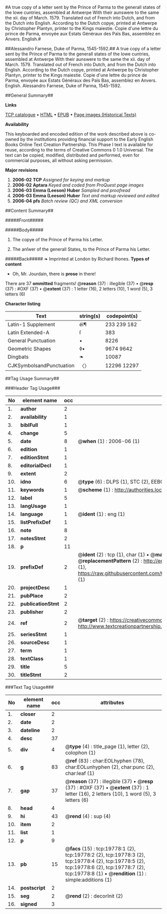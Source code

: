 #A true copy of a letter sent by the Prince of Parma to the generall states of the lowe cuntries, assembled at Antwerpe With their aunswere to the same the xii. day of March. 1579. Translated out of French into Dutch, and from the Dutch into English. According to the Dutch copye, printed at Antwerpe by Christopher Plantyn, printer to the Kings maiestie. Copie d'une lettre du prince de Parma, envoyée aux Estats Généraux des Païs Bas, assemblez en Anvers. English.#

##Alessandro Farnese, Duke of Parma, 1545-1592.##
A true copy of a letter sent by the Prince of Parma to the generall states of the lowe cuntries, assembled at Antwerpe With their aunswere to the same the xii. day of March. 1579. Translated out of French into Dutch, and from the Dutch into English. According to the Dutch copye, printed at Antwerpe by Christopher Plantyn, printer to the Kings maiestie.
Copie d'une lettre du prince de Parma, envoyée aux Estats Généraux des Païs Bas, assemblez en Anvers. English.
Alessandro Farnese, Duke of Parma, 1545-1592.

##General Summary##

**Links**

[TCP catalogue](http://www.ota.ox.ac.uk/tcp/)  • 
[HTML](http://tei.it.ox.ac.uk/tcp/Texts-HTML/free/A16/A16411.html)  • 
[EPUB](http://tei.it.ox.ac.uk/tcp/Texts-EPUB/free/A16/A16411.epub) • 
[Page images (Historical Texts)](https://data.historicaltexts.jisc.ac.uk/view?pubId=eebo-99854361e&pageId=eebo-99854361e-19778-1)

**Availability**

This keyboarded and encoded edition of the
	       work described above is co-owned by the institutions
	       providing financial support to the Early English Books
	       Online Text Creation Partnership. This Phase I text is
	       available for reuse, according to the terms of Creative
	       Commons 0 1.0 Universal. The text can be copied,
	       modified, distributed and performed, even for
	       commercial purposes, all without asking permission.

**Major revisions**

1. __2006-02__ __TCP__ *Assigned for keying and markup*
1. __2006-02__ __Aptara__ *Keyed and coded from ProQuest page images*
1. __2006-03__ __Emma (Leeson) Huber__ *Sampled and proofread*
1. __2006-03__ __Emma (Leeson) Huber__ *Text and markup reviewed and edited*
1. __2006-04__ __pfs__ *Batch review (QC) and XML conversion*

##Content Summary##

#####Front#####

#####Body#####

1. The copye of the Prince
of Parma his Letter.

1. The anſwer of the generall
States, to the Prince of Parma his Letter.

#####Back#####
❧ Imprinted at London
by Richard Ihones.
**Types of content**

  * Oh, Mr. Jourdain, there is **prose** in there!

There are 37 **ommitted** fragments! 
 @__reason__ (37) : illegible (37)  •  @__resp__ (37) : #OXF (37)  •  @__extent__ (37) : 1 letter (16), 2 letters (10), 1 word (5), 3 letters (6)

**Character listing**


|Text|string(s)|codepoint(s)|
|---|---|---|
|Latin-1 Supplement|éï¶|233 239 182|
|Latin Extended-A|ſ|383|
|General Punctuation|•|8226|
|Geometric Shapes|◊▪|9674 9642|
|Dingbats|❧|10087|
|CJKSymbolsandPunctuation|〈〉|12296 12297|

##Tag Usage Summary##

###Header Tag Usage###

|No|element name|occ|attributes|
|---|---|---|---|
|1.|__author__|2||
|2.|__availability__|1||
|3.|__biblFull__|1||
|4.|__change__|5||
|5.|__date__|8| @__when__ (1) : 2006-06 (1)|
|6.|__edition__|1||
|7.|__editionStmt__|1||
|8.|__editorialDecl__|1||
|9.|__extent__|2||
|10.|__idno__|6| @__type__ (6) : DLPS (1), STC (2), EEBO-CITATION (1), PROQUEST (1), VID (1)|
|11.|__keywords__|1| @__scheme__ (1) : http://authorities.loc.gov/ (1)|
|12.|__label__|5||
|13.|__langUsage__|1||
|14.|__language__|1| @__ident__ (1) : eng (1)|
|15.|__listPrefixDef__|1||
|16.|__note__|8||
|17.|__notesStmt__|2||
|18.|__p__|11||
|19.|__prefixDef__|2| @__ident__ (2) : tcp (1), char (1)  •  @__matchPattern__ (2) : ([0-9\-]+):([0-9IVX]+) (1), (.+) (1)  •  @__replacementPattern__ (2) : http://eebo.chadwyck.com/downloadtiff?vid=$1&page=$2 (1), https://raw.githubusercontent.com/textcreationpartnership/Texts/master/tcpchars.xml#$1 (1)|
|20.|__projectDesc__|1||
|21.|__pubPlace__|2||
|22.|__publicationStmt__|2||
|23.|__publisher__|2||
|24.|__ref__|2| @__target__ (2) : https://creativecommons.org/publicdomain/zero/1.0/ (1), http://www.textcreationpartnership.org/docs/. (1)|
|25.|__seriesStmt__|1||
|26.|__sourceDesc__|1||
|27.|__term__|1||
|28.|__textClass__|1||
|29.|__title__|5||
|30.|__titleStmt__|2||


###Text Tag Usage###

|No|element name|occ|attributes|
|---|---|---|---|
|1.|__closer__|2||
|2.|__date__|2||
|3.|__dateline__|2||
|4.|__desc__|37||
|5.|__div__|4| @__type__ (4) : title_page (1), letter (2), colophon (1)|
|6.|__g__|83| @__ref__ (83) : char:EOLhyphen (78), char:EOLunhyphen (2), char:punc (2), char:leaf (1)|
|7.|__gap__|37| @__reason__ (37) : illegible (37)  •  @__resp__ (37) : #OXF (37)  •  @__extent__ (37) : 1 letter (16), 2 letters (10), 1 word (5), 3 letters (6)|
|8.|__head__|4||
|9.|__hi__|43| @__rend__ (4) : sup (4)|
|10.|__item__|2||
|11.|__list__|1||
|12.|__p__|9||
|13.|__pb__|15| @__facs__ (15) : tcp:19778:1 (2), tcp:19778:2 (2), tcp:19778:3 (2), tcp:19778:4 (2), tcp:19778:5 (2), tcp:19778:6 (2), tcp:19778:7 (2), tcp:19778:8 (1)  •  @__rendition__ (1) : simple:additions (1)|
|14.|__postscript__|2||
|15.|__seg__|2| @__rend__ (2) : decorInit (2)|
|16.|__signed__|3||
